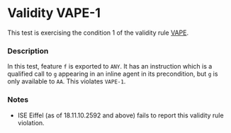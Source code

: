 # Validity VAPE-1

This test is exercising the condition 1 of the validity rule [VAPE](..).

### Description

In this test, feature `f` is exported to `ANY`. It has an instruction which is a qualified call to `g` appearing in an inline agent in its precondition, but `g` is only available to `AA`. This violates `VAPE-1`.

### Notes

* ISE Eiffel (as of 18.11.10.2592 and above) fails to report this validity rule violation.
